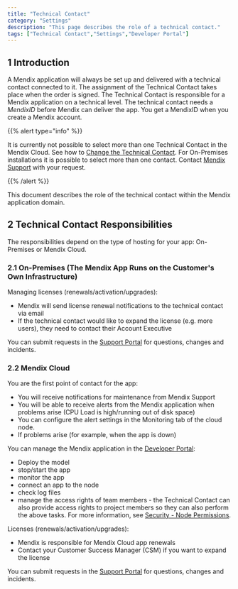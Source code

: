 ```yaml
---
title: "Technical Contact"
category: "Settings"
description: "This page describes the role of a technical contact."
tags: ["Technical Contact","Settings","Developer Portal"]
---
```


## 1 Introduction

A Mendix application will always be set up and delivered with a technical contact connected to it. The assignment of the Technical Contact takes place when the order is signed. The Technical Contact is responsible for a Mendix application on a technical level. The technical contact needs a *MendixID* before Mendix can deliver the app. You get a MendixID when you create a Mendix account.

{{% alert type="info" %}}

It is currently not possible to select more than one Technical Contact in the Mendix Cloud. See how to [Change the Technical Contact](/developerportal/howto/change-technical-contact).
For On-Premises installations it is possible to select more than one contact. Contact [Mendix Support](https://support.mendix.com) with your request.

{{% /alert %}}

This document describes the role of the technical contact within the Mendix application domain.

## 2 Technical Contact Responsibilities

The responsibilities depend on the type of hosting for your app: On-Premises or Mendix Cloud.

### 2.1 On-Premises (The Mendix App Runs on the Customer's Own Infrastructure)

Managing licenses (renewals/activation/upgrades):

* Mendix will send license renewal notifications to the technical contact via email
* If the technical contact would like to expand the license (e.g. more users), they need to contact their Account Executive

You can submit requests in the [Support Portal](https://support.mendix.com) for questions, changes and incidents.

### 2.2 Mendix Cloud

You are the first point of contact for the app:

*   You will receive notifications for maintenance from Mendix Support
*   You will be able to receive alerts from the Mendix application when problems arise (CPU Load is high/running out of disk space)
*   You can configure the alert settings in the Monitoring tab of the cloud node.
*   If problems arise (for example, when the app is down)


You can manage the Mendix application in the [Developer Portal](http://home.mendix.com):

* Deploy the model
* stop/start the app
* monitor the app
* connect an app to the node
* check log files
* manage the access rights of team members - the Technical Contact can also provide access rights to project members so they can also perform the above tasks. For more information, see [Security - Node Permissions](/developerportal/settings/node-permissions).


Licenses (renewals/activation/upgrades):

* Mendix is responsible for Mendix Cloud app renewals
* Contact your Customer Success Manager (CSM) if you want to expand the license

You can submit requests in the [Support Portal](https://support.mendix.com) for questions, changes and incidents.

